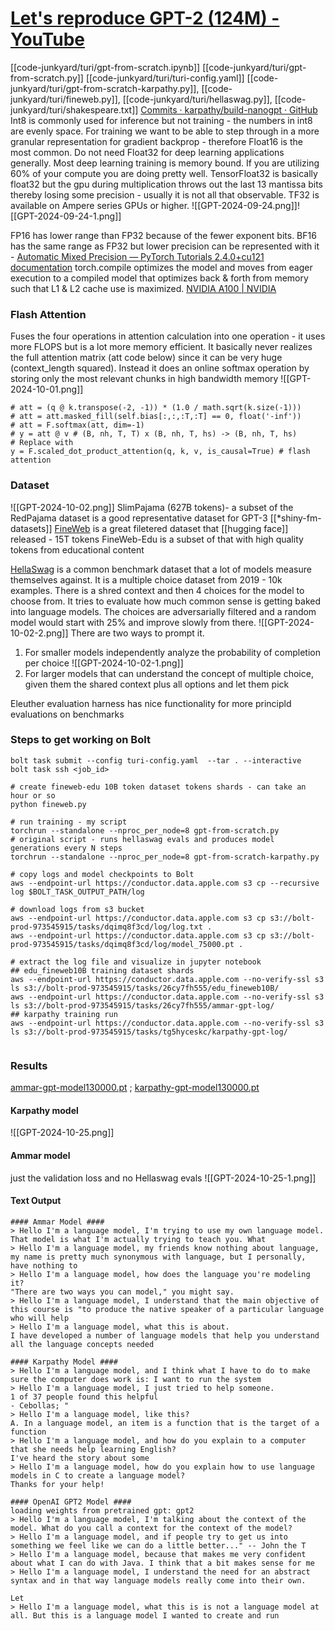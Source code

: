 # [Let's reproduce GPT-2 (124M) - YouTube](https://www.youtube.com/watch?v=l8pRSuU81PU)

[[code-junkyard/turi/gpt-from-scratch.ipynb]]
[[code-junkyard/turi/gpt-from-scratch.py]]
[[code-junkyard/turi/turi-config.yaml]]
[[code-junkyard/turi/gpt-from-scratch-karpathy.py]], [[code-junkyard/turi/fineweb.py]], [[code-junkyard/turi/hellaswag.py]], [[code-junkyard/turi/shakespeare.txt]]
[Commits · karpathy/build-nanogpt · GitHub](https://github.com/karpathy/build-nanogpt/commits/master/?before=6104ab1b53920f6e2159749676073ff7d815c1fa+35)
Int8 is commonly used for inference but not training - the numbers in int8 are evenly space.
For training we want to be able to step through in a more granular representation for gradient backprop - therefore Float16 is the most common. Do not need Float32 for deep learning applications generally.
Most deep learning training is memory bound. If you are utilizing 60% of your compute you are doing pretty well.
TensorFloat32 is basically float32 but the gpu during multiplication throws out the last 13 mantissa bits thereby losing some precision - usually it is not all that observable. TF32 is available on Ampere series GPUs or higher.
![[GPT-2024-09-24.png]]![[GPT-2024-09-24-1.png]]

FP16 has lower range than FP32 because of the fewer exponent bits. BF16 has the same range as FP32 but lower precision can be represented with it - [Automatic Mixed Precision — PyTorch Tutorials 2.4.0+cu121 documentation](https://pytorch.org/tutorials/recipes/recipes/amp_recipe.html#adding-torch-autocast)
torch.compile optimizes the model and moves from eager execution to a compiled model that optimizes back & forth from memory such that L1 & L2 cache use is maximized.
[NVIDIA A100 | NVIDIA](https://www.nvidia.com/en-us/data-center/a100/)

### Flash Attention

Fuses the four operations in attention calculation into one operation - it uses more FLOPS but is a lot more memory efficient. It basically never realizes the full attention matrix (att code below) since it can be very huge (context_length squared). Instead it does an online softmax operation by storing only the most relevant chunks in high bandwidth memory
![[GPT-2024-10-01.png]]

``` 
# att = (q @ k.transpose(-2, -1)) * (1.0 / math.sqrt(k.size(-1)))
# att = att.masked_fill(self.bias[:,:,:T,:T] == 0, float('-inf'))
# att = F.softmax(att, dim=-1)
# y = att @ v # (B, nh, T, T) x (B, nh, T, hs) -> (B, nh, T, hs)
# Replace with
y = F.scaled_dot_product_attention(q, k, v, is_causal=True) # flash attention
```

### Dataset

![[GPT-2024-10-02.png]]
SlimPajama (627B tokens)- a subset of the RedPajama dataset is a good representative dataset for GPT-3 [[*shiny-fm-datasets]]
[FineWeb](https://huggingface.co/spaces/HuggingFaceFW/blogpost-fineweb-v1) is a great filetered dataset that [[hugging face]] released - 15T tokens
	FineWeb-Edu is a subset of that with high quality tokens from educational content

[HellaSwag](https://arxiv.org/pdf/1905.07830) is a common benchmark dataset that a lot of models measure themselves against. It is a multiple choice dataset from 2019 - 10k examples. There is a shred context and then 4 choices for the model to choose from. It tries to evaluate how much common sense is getting baked into language models. The choices are adversarially filtered and a random model would start with 25% and improve slowly from there.
![[GPT-2024-10-02-2.png]]
There are two ways to prompt it.

1. For smaller models independently analyze the probability of completion per choice ![[GPT-2024-10-02-1.png]]
2. For larger models that can understand the concept of multiple choice, given them the shared context plus all options and let them pick

Eleuther evaluation harness has nice functionality for more principld evaluations on benchmarks

### Steps to get working on Bolt
```
bolt task submit --config turi-config.yaml  --tar . --interactive
bolt task ssh <job_id>

# create fineweb-edu 10B token dataset tokens shards - can take an hour or so
python fineweb.py 

# run training - my script
torchrun --standalone --nproc_per_node=8 gpt-from-scratch.py 
# original script - runs hellaswag evals and produces model generations every N steps
torchrun --standalone --nproc_per_node=8 gpt-from-scratch-karpathy.py 

# copy logs and model checkpoints to Bolt
aws --endpoint-url https://conductor.data.apple.com s3 cp --recursive log $BOLT_TASK_OUTPUT_PATH/log

# download logs from s3 bucket
aws --endpoint-url https://conductor.data.apple.com s3 cp s3://bolt-prod-973545915/tasks/dqimq8f3cd/log/log.txt .
aws --endpoint-url https://conductor.data.apple.com s3 cp s3://bolt-prod-973545915/tasks/dqimq8f3cd/log/model_75000.pt .

# extract the log file and visualize in jupyter notebook
## edu_fineweb10B training dataset shards 
aws --endpoint-url https://conductor.data.apple.com --no-verify-ssl s3 ls s3://bolt-prod-973545915/tasks/26cy7fh555/edu_fineweb10B/
aws --endpoint-url https://conductor.data.apple.com --no-verify-ssl s3 ls s3://bolt-prod-973545915/tasks/26cy7fh555/ammar-gpt-log/
## karpathy training run
aws --endpoint-url https://conductor.data.apple.com --no-verify-ssl s3 ls s3://bolt-prod-973545915/tasks/tg5hyceskc/karpathy-gpt-log/


```

### Results
[ammar-gpt-model130000.pt](file:///Users/ammarh/Library/Mobile%20Documents/com~apple~CloudDocs/Archive/Reproduce%20GPT2%20-%20karpathy/ammar-gpt-model130000.pt) ; [karpathy-gpt-model130000.pt](file:///Users/ammarh/Library/Mobile%20Documents/com~apple~CloudDocs/Archive/Reproduce%20GPT2%20-%20karpathy/karpathy-gpt-model130000.pt)
#### Karpathy model
![[GPT-2024-10-25.png]]

#### Ammar model 
just the validation loss and no Hellaswag evals
![[GPT-2024-10-25-1.png]]
#### Text Output
``` 
#### Ammar Model ####
> Hello I'm a language model, I'm trying to use my own language model. That model is what I'm actually trying to teach you. What
> Hello I'm a language model, my friends know nothing about language, my name is pretty much synonymous with language, but I personally, have nothing to
> Hello I'm a language model, how does the language you're modeling it?
"There are two ways you can model," you might say.
> Hello I'm a language model, I understand that the main objective of this course is "to produce the native speaker of a particular language who will help
> Hello I'm a language model, what this is about.
I have developed a number of language models that help you understand all the language concepts needed

#### Karpathy Model ####
> Hello I'm a language model, and I think what I have to do to make sure the computer does work is: I want to run the system
> Hello I'm a language model, I just tried to help someone.
1 of 37 people found this helpful
- Cebollas; "
> Hello I'm a language model, like this?
A. In a language model, an item is a function that is the target of a function
> Hello I'm a language model, and how do you explain to a computer that she needs help learning English?
I've heard the story about some
> Hello I'm a language model, how do you explain how to use language models in C to create a language model?
Thanks for your help!

#### OpenAI GPT2 Model ####
loading weights from pretrained gpt: gpt2
> Hello I'm a language model, I'm talking about the context of the model. What do you call a context for the context of the model?
> Hello I'm a language model, and if people try to get us into something we feel like we can do a little better..." -- John the T
> Hello I'm a language model, because that makes me very confident about what I can do with Java. I think that a bit makes sense for me
> Hello I'm a language model, I understand the need for an abstract syntax and in that way language models really come into their own.

Let
> Hello I'm a language model, what this is is not a language model at all. But this is a language model I wanted to create and run
```
